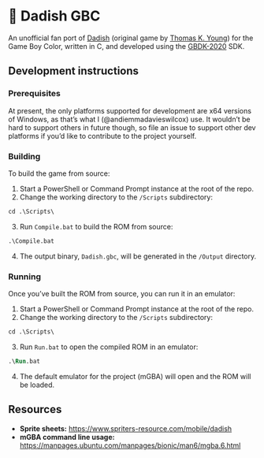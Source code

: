 # 🥕 Dadish GBC

An unofficial fan port of [Dadish](https://www.thomaskyoung.com/dadish) (original game by [Thomas K. Young](https://www.thomaskyoung.com/)) for the Game Boy Color, written in C, and developed using the [GBDK-2020](https://gbdk-2020.github.io/) SDK.

## Development instructions

### Prerequisites

At present, the only platforms supported for development are x64 versions of Windows, as that’s what I (@andiemmadavieswilcox) use. It wouldn’t be hard to support others in future though, so file an issue to support other dev platforms if you’d like to contribute to the project yourself.

### Building

To build the game from source:

1. Start a PowerShell or Command Prompt instance at the root of the repo.
2. Change the working directory to the `/Scripts` subdirectory:
```ps
cd .\Scripts\
```
3. Run `Compile.bat` to build the ROM from source:
```ps
.\Compile.bat
```
4. The output binary, `Dadish.gbc`, will be generated in the `/Output` directory.

### Running

Once you’ve built the ROM from source, you can run it in an emulator:

1. Start a PowerShell or Command Prompt instance at the root of the repo.
2. Change the working directory to the `/Scripts` subdirectory:
```ps
cd .\Scripts\
```
3. Run `Run.bat` to open the compiled ROM in an emulator:
```ps
.\Run.bat
```
4. The default emulator for the project (mGBA) will open and the ROM will be loaded.

## Resources

* **Sprite sheets:** https://www.spriters-resource.com/mobile/dadish
* **mGBA command line usage:** https://manpages.ubuntu.com/manpages/bionic/man6/mgba.6.html
